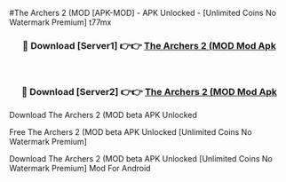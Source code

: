 #The Archers 2 (MOD [APK-MOD] - APK Unlocked - [Unlimited Coins No Watermark Premium] t77mx



<div align="center">

<h3>🔴 Download [Server1] 👉👉 <a href="https://momento.my/?title=The_Archers_2_(MOD">The Archers 2 (MOD Mod Apk</a></h3><br>

<h3>🔴 Download [Server2] 👉👉 <a href="https://momento.my/?title=The_Archers_2_(MOD">The Archers 2 (MOD Mod Apk</a></h3>
</div>



Download The Archers 2 (MOD beta APK Unlocked

Free The Archers 2 (MOD beta APK Unlocked [Unlimited Coins No Watermark Premium]

Download The Archers 2 (MOD beta APK Unlocked [Unlimited Coins No Watermark Premium] Mod For Android
